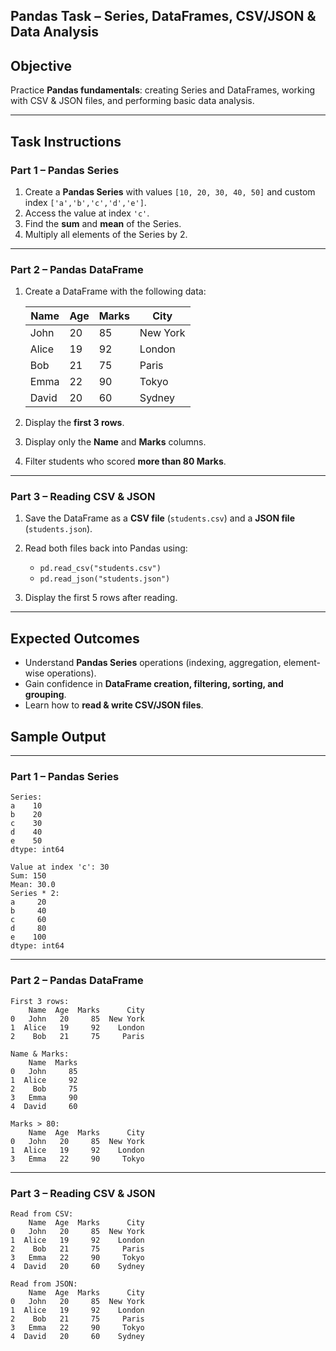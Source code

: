 ## Pandas Task – Series, DataFrames, CSV/JSON & Data Analysis

## Objective

Practice **Pandas fundamentals**: creating Series and DataFrames, working with CSV & JSON files, and performing basic data analysis.

---

## Task Instructions

### **Part 1 – Pandas Series**

1. Create a **Pandas Series** with values `[10, 20, 30, 40, 50]` and custom index `['a','b','c','d','e']`.
2. Access the value at index `'c'`.
3. Find the **sum** and **mean** of the Series.
4. Multiply all elements of the Series by 2.

---

### **Part 2 – Pandas DataFrame**

1. Create a DataFrame with the following data:

   | Name  | Age | Marks | City     |
   | ----- | --- | ----- | -------- |
   | John  | 20  | 85    | New York |
   | Alice | 19  | 92    | London   |
   | Bob   | 21  | 75    | Paris    |
   | Emma  | 22  | 90    | Tokyo    |
   | David | 20  | 60    | Sydney   |

2. Display the **first 3 rows**.

3. Display only the **Name** and **Marks** columns.

4. Filter students who scored **more than 80 Marks**.

---

### **Part 3 – Reading CSV & JSON**

1. Save the DataFrame as a **CSV file** (`students.csv`) and a **JSON file** (`students.json`).
2. Read both files back into Pandas using:

   * `pd.read_csv("students.csv")`
   * `pd.read_json("students.json")`
3. Display the first 5 rows after reading.

---

## Expected Outcomes

* Understand **Pandas Series** operations (indexing, aggregation, element-wise operations).
* Gain confidence in **DataFrame creation, filtering, sorting, and grouping**.
* Learn how to **read & write CSV/JSON files**.


##  Sample Output
---

### **Part 1 – Pandas Series**

```text
Series:
a    10
b    20
c    30
d    40
e    50
dtype: int64

Value at index 'c': 30
Sum: 150
Mean: 30.0
Series * 2:
a     20
b     40
c     60
d     80
e    100
dtype: int64
```

---

### **Part 2 – Pandas DataFrame**

```text
First 3 rows:
    Name  Age  Marks      City
0   John   20     85  New York
1  Alice   19     92    London
2    Bob   21     75     Paris

Name & Marks:
    Name  Marks
0   John     85
1  Alice     92
2    Bob     75
3   Emma     90
4  David     60

Marks > 80:
    Name  Age  Marks      City
0   John   20     85  New York
1  Alice   19     92    London
3   Emma   22     90     Tokyo
```
---

### **Part 3 – Reading CSV & JSON**

```text
Read from CSV:
    Name  Age  Marks      City
0   John   20     85  New York
1  Alice   19     92    London
2    Bob   21     75     Paris
3   Emma   22     90     Tokyo
4  David   20     60    Sydney

Read from JSON:
    Name  Age  Marks      City
0   John   20     85  New York
1  Alice   19     92    London
2    Bob   21     75     Paris
3   Emma   22     90     Tokyo
4  David   20     60    Sydney
```

